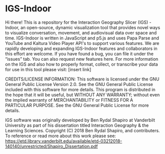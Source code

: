 # IGS-Indoor
Hi there! This is a repository for the Interaction Geography Slicer (IGS) - Indoor, an open-source, dynamic visualization tool that provides novel ways to visualize conversation, movement, and audiovisual data over space and time. IGS-Indoor is written in JavaScript and p5.js and uses Papa Parse and YouTube and Kaltura Video Player API's to support various features. We are rapidly developing and expanding IGS-Indoor features and collaborators in this effort are welcome. If you have found a bug, you can file it under the “issues” tab. You can also request new features here. For more information on the IGS and also how to properly format, collect, or transcribe your data for use in this tool please visit: [insert link]

CREDITS/LICENSE INFORMATION: This software is licensed under the GNU General Public License Version 2.0. See the GNU General Public License included with this software for more details. This program is distributed in the hope that it will be useful, but WITHOUT ANY WARRANTY; without even the implied warranty of MERCHANTABILITY or FITNESS FOR A PARTICULAR PURPOSE. See the GNU General Public License for more details.

IGS software was originally developed by Ben Rydal Shapiro at Vanderbilt University as part of his dissertation titled Interaction Geography & the Learning Sciences. Copyright (C) 2018 Ben Rydal Shapiro, and contributers. To reference or read more about this work please see: https://etd.library.vanderbilt.edu/available/etd-03212018-140140/unrestricted/Shapiro_Dissertation.pdf
